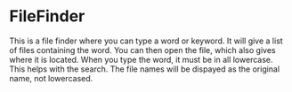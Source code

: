# FileFinder
This is a file finder where you can type a word or keyword. It will give a list of files containing the word. You can then open the file, which also gives where it is located.
When you type the word, it must be in all lowercase. This helps with the search. 
The file names will be dispayed as the original name, not lowercased. 

